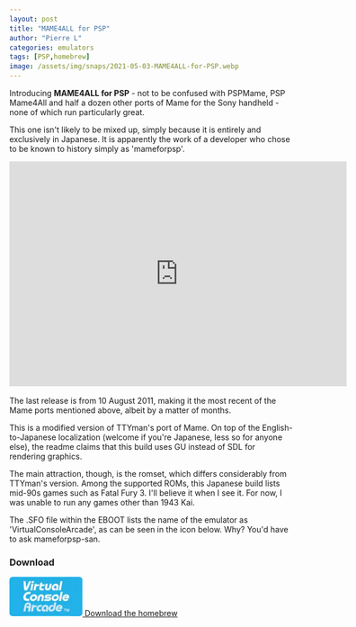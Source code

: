 ```yaml
---
layout: post
title: "MAME4ALL for PSP"
author: "Pierre L"
categories: emulators
tags: [PSP,homebrew]
image: /assets/img/snaps/2021-05-03-MAME4ALL-for-PSP.webp
---
```


Introducing **MAME4ALL for PSP** - not to be confused with PSPMame, PSP Mame4All and half a dozen other ports of Mame for the Sony handheld - none of which run particularly great.

This one isn't likely to be mixed up, simply because it is entirely and exclusively in Japanese. It is apparently the work of a developer who chose to be known to history simply as 'mameforpsp'.

<div class="embed-container">
  <iframe
      src="https://www.youtube.com/embed/0Xn7S-HKKYU"
      width="600"
      height="400"
      frameborder="0"
      allowfullscreen="">
  </iframe>
</div>

The last release is from 10 August 2011, making it the most recent of the Mame ports mentioned above, albeit by a matter of months.

This is a modified version of TTYman's port of Mame. On top of the English-to-Japanese localization (welcome if you're Japanese, less so for anyone else), the readme claims that this build uses GU instead of SDL for rendering graphics.

The main attraction, though, is the romset, which differs considerably from TTYman's version. Among the supported ROMs, this Japanese build lists mid-90s games such as Fatal Fury 3. I'll believe it when I see it. For now, I was unable to run any games other than 1943 Kai.

The .SFO file within the EBOOT lists the name of the emulator as 'VirtualConsoleArcade', as can be seen in the icon below. Why? You'd have to ask mameforpsp-san.

### Download

<p class="download-btn">
    <a href="https://archive.org/details/mame-4-all-v-4.9r-2-jp.-7z">
	<img border="0" alt="Download the homebrew" src="/assets/img/icon0/2021-05-03-MAME4ALL-for-PSP.webp" width="130" height="70">
	Download the homebrew
	</a>
</p>
